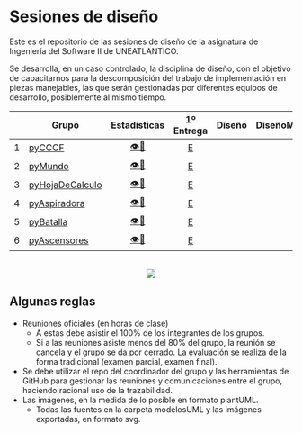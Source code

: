 # Sesiones de diseño

Este es el repositorio de las sesiones de diseño de la asignatura de Ingeniería del Software II de UNEATLANTICO.

Se desarrolla, en un caso controlado, la disciplina de diseño, con el objetivo de capacitarnos para la descomposición del trabajo de implementación en piezas manejables, las que serán gestionadas por diferentes equipos de desarrollo, posiblemente al mismo tiempo.

<div align=center>

| |Grupo|Estadísticas|1º Entrega|Diseño|DiseñoModular|DiseñoOO|Final
|-|-|:-:|:-:|:-:|:-:|:-:|:-:|
1|[pyCCCF](https://github.com/hugofresno20/23-24-IdSw2-SDD/)|[👁️📒]()|[E](https://github.com/mmasias/23-24-IdSw2-SDD/tree/0880697ee31856ea14b09e12a93f1d423a3c6d52)
2|[pyMundo](https://github.com/VeronikaEspa/23-24-IdSw2-SDD)|[👁️📒]()|[E](https://github.com/mmasias/23-24-IdSw2-SDD/tree/21d72820f2b4c71856378c2af1d2f4f8b4084d92)
3|[pyHojaDeCalculo](https://github.com/pablarce/23-24-IdSw2-SDD)|[👁️📒]()|[E](https://github.com/mmasias/23-24-IdSw2-SDD/tree/cc7d5f1df519c24adb00395eeca83d001a38d360)
4|[pyAspiradora](https://github.com/MRSergio21/23-24-IdSw2-SDD/tree/feature/version001)|[👁️📒]()|[E](https://github.com/mmasias/23-24-IdSw2-SDD/tree/053b7f8f39d2e91c7020341e712217f7f5237c73)
5|[pyBatalla](https://github.com/federicobolanos/23-24-IdSw2-SDD)|[👁️📒]()|[E](https://github.com/mmasias/23-24-IdSw2-SDD/tree/01fba1882da1f484965233758545600078441abf)
6|[pyAscensores](https://github.com/jramsgz/23-24-IdSw2-SDD/tree/develop)|[👁️📒]()|[E](https://github.com/mmasias/23-24-IdSw2-SDD/tree/b6aa1267a576c20cc51b13b3623fdad77d9115b9)

</div>

<div align=center>

||
|-|
![](/images/modelosUML/modelosUML/trabajoRepos.svg)

</div>

## Algunas reglas

- Reuniones oficiales (en horas de clase)
  - A estas debe asistir el 100% de los integrantes de los grupos.
  - Si a las reuniones asiste menos del 80% del grupo, la reunión se cancela y el grupo se da por cerrado. La evaluación se realiza de la forma tradicional (examen parcial, examen final).
- Se debe utilizar el repo del coordinador del grupo y las herramientas de GitHub para gestionar las reuniones y comunicaciones entre el grupo, haciendo racional uso de la trazabilidad.
- Las imágenes, en la medida de lo posible en formato plantUML.
  - Todas las fuentes en la carpeta modelosUML y las imágenes exportadas, en formato svg.
